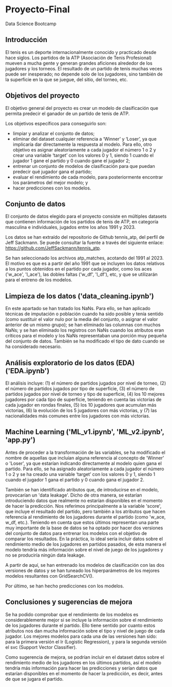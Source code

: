 # Proyecto-Final
Data Science Bootcamp

## Introducción 
El tenis es un deporte internacionalmente conocido y practicado desde hace siglos. Los partidos de la ATP (Asociación de Tenis Profesional) mueven a mucha gente y generan grandes aficiones alrededor de los jugadores y los torneos. El resultado de un partido de tenis muchas veces puede ser inesperado; no depende solo de los jugadores, sino también de la superficie en la que se juegue, del sitio, del torneo, etc.

## Objetivos del proyecto
El objetivo general del proyecto es crear un modelo de clasificación que permita predecir el ganador de un partido de tenis de ATP. 

Los objetivos específicos para conseguirlo son:
-	limpiar y analizar el conjunto de datos;
-	eliminar del dataset cualquier referencia a ‘Winner’ y ‘Loser’, ya que implicaría dar directamente la respuesta al modelo. Para ello, otro objetivo es asignar aleatoriamente a cada jugador el número 1 o 2 y crear una variable ‘target’ con los valores 0 y 1, siendo 1 cuando el jugador 1 gane el partido y 0 cuando gane el jugador 2;
-	entrenar un conjunto de modelos de clasificación para que puedan predecir qué jugador gana el partido; 
-	evaluar el rendimiento de cada modelo, para posteriormente encontrar los parámetros del mejor modelo; y 
-	hacer predicciones con los modelos.
  
## Conjunto de datos
El conjunto de datos elegido para el proyecto consiste en múltiples datasets que contienen información de los partidos de tenis de ATP, en categoría masculina e individuales, jugados entre los años 1991 y 2023.

Los datos se han extraído del repositorio de Github tennis_atp, del perfil de Jeff Sackmann. Se puede consultar la fuente a través del siguiente enlace: https://github.com/JeffSackmann/tennis_atp. 

Se han seleccionado los archivos atp_matches, acotando del 1991 al 2023. El motivo es que es a partir del año 1991 que se incluyen los datos relativos a los puntos obtenidos en el partido por cada jugador, como los aces ('w_ace', 'l_ace'), las dobles faltas ('w_df', 'l_df'), etc, y que se utilizarán para el entreno de los modelos.

## Limpieza de los datos ('data_cleaning.ipynb')

En este apartado se han tratado los NaNs. Para ello, se han aplicado técnicas de imputación o población cuando ha sido posible y tenía sentido (como sustituir el valor nulo por la media del conjunto, o asignar el valor anterior de un mismo grupo); se han eliminado las columnas con muchos NaNs; y se han eliminado los registros con NaNs cuando los atributos eran críticos para el modelo y los NaNs representaban una porción muy pequeña del conjunto de datos. También se ha modificado el tipo de dato cuando se ha considerado necesario.

## Análisis exploratorio de los datos (EDA) ('EDA.ipynb')

El análisis incluye: (1) el número de partidos jugados por nivel de torneo, (2) el número de partidos jugados por tipo de superficie, (3) el número de partidos jugados por nivel de torneo y  tipo de superficie, (4) los 10 mejores jugadores por cada tipo de superficie, teniendo en cuenta las victorias de cada jugador en rondas finales, (5) los 10 jugadores que acumulan más victorias, (6) la evolución de los 5 jugadores con más victorias, y (7) las nacionalidades más comunes entre los jugadores con más victorias.

## Machine Learning ('ML_v1.ipynb', 'ML_v2.ipynb', 'app.py')
Antes de proceder a la transformación de las variables, se ha modificado el nombre de aquellas que incluían alguna referencia al concepto de 'Winner' o 'Loser', ya que estarían indicando directamente al modelo quien gana el partido. Para ello, se ha asignado aleatoriamente a cada jugador el número 1 o 2 y se ha creado una variable ‘target’ con los valores 0 y 1, siendo 1 cuando el jugador 1 gana el partido y 0 cuando gana el jugador 2.

También se han identificado atributos que, de introducirse en el modelo, provocarían un 'data leakage'. Dicho de otra manera, se estarían introduciendo datos que realmente no estarían disponibles en el momento de hacer la predicción. Nos referimos principalmente a la variable 'score', que incluye el resultado del partido, pero también a los atributos que hacen referencia al rendimiento de los jugadores durante el partido (como 'w_ace, w_df, etc.). Teniendo en cuenta que estos últimos representan una parte muy importante de la base de datos se ha optado por hacer dos versiones del conjunto de datos para entrenar los modelos con el objetivo de comparar los resultados. En la práctica, lo ideal sería incluir datos sobre el rendimiento medio de los jugadores en partidos pasados, de esta manera el modelo tendría más información sobre el nivel de juego de los jugadores y no se produciría ningún data leakage. 

A partir de aquí, se han entrenado los modelos de clasificación con las dos versiones de datos y se han tuneado los hiperparámetros de los mejores modelos resultantes con GridSearchCV(). 

Por último, se han hecho predicciones con los modelos.

## Conclusiones y sugerencias de mejora
Se ha podido comprobar que el rendimiento de los modelos es considerablemente mejor si se incluye la información sobre el rendimiento de los jugadores durante el partido. Ello tiene sentido por cuanto estos atributos nos dan mucha información sobre el tipo y nivel de juego de cada jugador. Los mejores modelos para cada una de las versiones han sido: para la primera versión el lr (Logistic Regression), y para la segunda versión el svc (Support Vector Classifier).

Como sugerencia de mejora, se podrían incluir en el dataset datos sobre el rendimiento medio de los jugadores en los últimos partidos, así el modelo tendría más información para hacer las predicciones y serían datos que estarían disponibles en el momento de hacer la predicción, es decir, antes de que se jugara el partido. 
